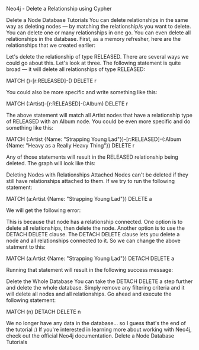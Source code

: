 Neo4j - Delete a Relationship using Cypher

Delete a Node
Database Tutorials 
You can delete relationships in the same way as deleting nodes — by matching the relationship/s you want to delete.
You can delete one or many relationships in one go. You can even delete all relationships in the database.
First, as a memory refresher, here are the relationships that we created earlier:
  
  Let's delete the relationship of type RELEASED.
There are several ways we could go about this. Let's look at three.
The following statement is quite broad — it will delete all relationships of type RELEASED:
  
  
  MATCH ()-[r:RELEASED]-() 
DELETE r

You could also be more specific and write something like this:
  
  
  MATCH (:Artist)-[r:RELEASED]-(:Album) 
DELETE r

The above statement will match all Artist nodes that have a relationship type of RELEASED with an Album node.
You could be even more specific and do something like this:
  
  
  MATCH (:Artist {Name: "Strapping Young Lad"})-[r:RELEASED]-(:Album {Name: "Heavy as a Really Heavy Thing"}) 
DELETE r

Any of those statements will result in the RELEASED relationship being deleted. The graph will look like this:
  
  Deleting Nodes with Relationships Attached
Nodes can't be deleted if they still have relationships attached to them.
If we try to run the following statement:


MATCH (a:Artist {Name: "Strapping Young Lad"}) DELETE a

We will get the following error:

This is because that node has a relationship connected.
One option is to delete all relationships, then delete the node.
Another option is to use the DETACH DELETE clause. The DETACH DELETE clause lets you delete a node and all relationships connected to it.
So we can change the above statment to this:


MATCH (a:Artist {Name: "Strapping Young Lad"}) DETACH DELETE a

Running that statement will result in the following success message:

Delete the Whole Database
You can take the DETACH DELETE a step further and delete the whole database.
Simply remove any filtering criteria and it will delete all nodes and all relationships.
Go ahead and execute the following statement:


MATCH (n) DETACH DELETE n

We no longer have any data in the database... so I guess that's the end of the tutorial :)
If you're interested in learning more about working with Neo4j, check out the official Neo4j documentation.
Delete a Node
Database Tutorials 
